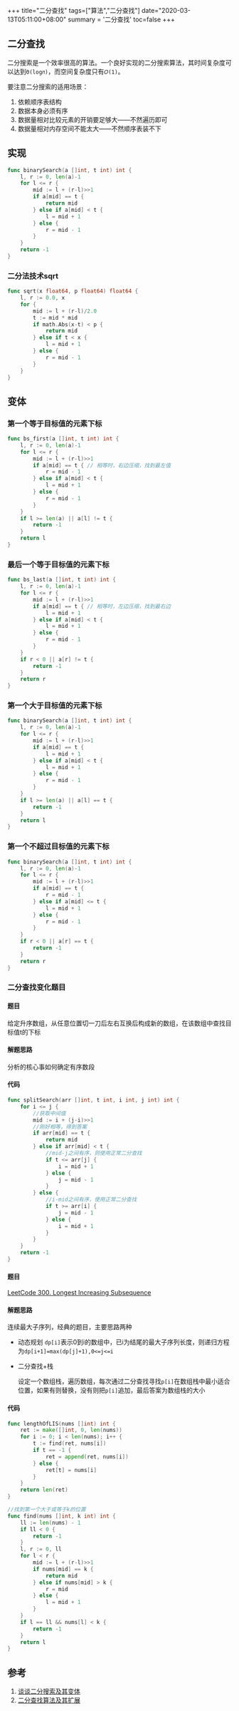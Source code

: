 +++
title="二分查找"
tags=["算法","二分查找"]
date="2020-03-13T05:11:00+08:00"
summary = '二分查找'
toc=false
+++

二分查找
--------

二分搜索是一个效率很高的算法。一个良好实现的二分搜索算法，其时间复杂度可以达到`Θ(log𝑛)`，而空间复杂度只有`𝑂(1)`。

要注意二分搜索的适用场景：

1.	依赖顺序表结构
2.	数据本身必须有序
3.	数据量相对比较元素的开销要足够大——不然遍历即可
4.	数据量相对内存空间不能太大——不然顺序表装不下

实现
----

```go
func binarySearch(a []int, t int) int {
	l, r := 0, len(a)-1
	for l <= r {
		mid := l + (r-l)>>1
		if a[mid] == t {
			return mid
		} else if a[mid] < t {
			l = mid + 1
		} else {
			r = mid - 1
		}
	}
	return -1
}
```

### 二分法技术sqrt

```go
func sqrt(x float64, p float64) float64 {
	l, r := 0.0, x
	for {
		mid := l + (r-l)/2.0
		t := mid * mid
		if math.Abs(x-t) < p {
			return mid
		} else if t < x {
			l = mid + 1
		} else {
			r = mid - 1
		}
	}
}
```

变体
----

### 第一个等于目标值的元素下标

```go
func bs_first(a []int, t int) int {
	l, r := 0, len(a)-1
	for l <= r {
		mid := l + (r-l)>>1
		if a[mid] == t { // 相等时，右边压缩，找到最左值
			r = mid - 1
		} else if a[mid] < t {
			l = mid + 1
		} else {
			r = mid - 1
		}
	}
	if l >= len(a) || a[l] != t {
		return -1
	}
	return l
}
```

### 最后一个等于目标值的元素下标

```go
func bs_last(a []int, t int) int {
	l, r := 0, len(a)-1
	for l <= r {
		mid := l + (r-l)>>1
		if a[mid] == t { // 相等时，左边压缩，找到最右边
			l = mid + 1
		} else if a[mid] < t {
			l = mid + 1
		} else {
			r = mid - 1
		}
	}
	if r < 0 || a[r] != t {
		return -1
	}
	return r
}
```

### 第一个大于目标值的元素下标

```go
func binarySearch(a []int, t int) int {
	l, r := 0, len(a)-1
	for l <= r {
		mid := l + (r-l)>>1
		if a[mid] == t {
			l = mid + 1
		} else if a[mid] < t {
			l = mid + 1
		} else {
			r = mid - 1
		}
	}
	if l >= len(a) || a[l] == t {
		return -1
	}
	return l
}
```

### 第一个不超过目标值的元素下标

```go
func binarySearch(a []int, t int) int {
	l, r := 0, len(a)-1
	for l <= r {
		mid := l + (r-l)>>1
		if a[mid] == t {
			r = mid - 1
		} else if a[mid] <= t {
			l = mid + 1
		} else {
			r = mid - 1
		}
	}
	if r < 0 || a[r] == t {
		return -1
	}
	return r
}
```

### 二分查找变化题目

#### 题目

给定升序数组，从任意位置切一刀后左右互换后构成新的数组，在该数组中查找目标值t的下标

#### 解题思路

分析的核心事如何确定有序数段

#### 代码

```go
func splitSearch(arr []int, t int, i int, j int) int {
	for i <= j {
		//获取中间值
		mid := i + (j-i)>>1
		//刚好相等，得到答案
		if arr[mid] == t {
			return mid
		} else if arr[mid] < t {
			//mid-j之间有序，则使用正常二分查找
			if t <= arr[j] {
				i = mid + 1
			} else {
				j = mid - 1
			}
		} else {
			//i-mid之间有序，使用正常二分查找
			if t >= arr[i] {
				j = mid - 1
			} else {
				i = mid + 1
			}
		}
	}
	return -1
}
```

#### 题目

[LeetCode 300. Longest Increasing Subsequence](https://leetcode.com/problems/longest-increasing-subsequence/)

#### 解题思路

连续最大子序列，经典的题目，主要思路两种

-	动态规划 `dp[i]`表示0到i的数组中，已i为结尾的最大子序列长度，则递归方程为`dp[i+1]=max(dp[j]+1),0<=j<=i`

-	二分查找+栈

	设定一个数组栈，遍历数组，每次通过二分查找寻找`p[i]`在数组栈中最小适合位置，如果有则替换，没有则把`p[i]`追加，最后答案为数组栈的大小

#### 代码

```go
func lengthOfLIS(nums []int) int {
	ret := make([]int, 0, len(nums))
	for i := 0; i < len(nums); i++ {
		t := find(ret, nums[i])
		if t == -1 {
			ret = append(ret, nums[i])
		} else {
			ret[t] = nums[i]
		}
	}
	return len(ret)
}

//找到第一个大于或等于k的位置
func find(nums []int, k int) int {
	ll := len(nums) - 1
	if ll < 0 {
		return -1
	}
	l, r := 0, ll
	for l < r {
		mid := l + (r-l)>>1
		if nums[mid] == k {
			return mid
		} else if nums[mid] > k {
			r = mid
		} else {
			l = mid + 1
		}
	}
	if l == ll && nums[l] < k {
		return -1
	}
	return l
}
```

参考
----

1.	[谈谈二分搜索及其变体](https://liam.page/2018/11/23/binary-search-and-its-variants/)
2.	[二分查找算法及其扩展](https://www.jianshu.com/p/b2c97f2e8c0c)


